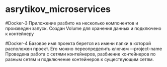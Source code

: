 # asrytikov_microservices
#Docker-3
Приложение разбито на несколько компонентов и произведен запуск.
Создан Volume для хранения данных и подключено к контейнеру

#Docker-4
Базовое имя проекта берется из имени папки в которой расположен проект. Его можно переопределить ключем --project-name <name>
Проведена работа с сетями контейнеров, разбиение контейнеров по разным сетям и подключение контейнеров к существующим сетям.
